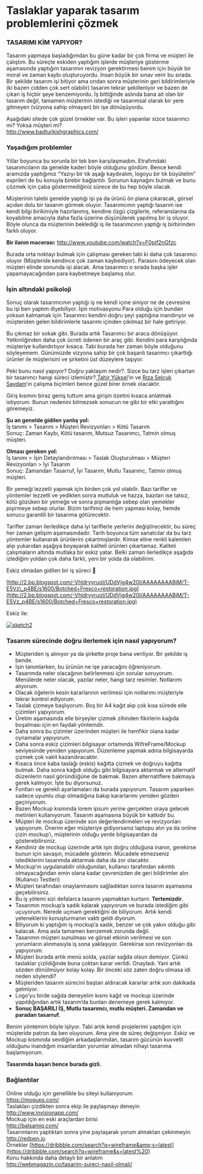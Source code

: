 
# Taslaklar yaparak tasarım problemlerini çözmek

### **TASARIMI KİM YAPIYOR?**

Tasarım yapmaya başladığımdan bu güne kadar bir çok firma ve müşteri ile çalıştım. Bu süreçte eskiden yaptığım işlerde müşteriye gösterme aşamasında yaptığım tasarımın revizyon gerektirmesi benim için büyük bir moral ve zaman kaybı oluşturuyordu. İnsan büyük bir sınav verir bu sırada. Bir şekilde tasarım işi bitiyor ama ondan sonra müşterinin geri bildirimleriyle (ki bazen cidden çok sert olabilir) tasarım tekrar şekilleniyor ve bazen de çıkan iş hiçbir şeye benzemiyordu. İş bittiğinde aslında bana ait olan bir tasarım değil, tamamen müşterinin istediği ve tasarımsal olarak bir yere gitmeyen (vizyona sahip olmayan) bir işe dönüşüyordu.

Aşağıdaki sitede çok güzel örnekler var. Bu işleri yapanlar sizce tasarımcı mı? Yoksa müşteri mi?  
<http://www.badturkishgraphics.com/>

### **Yaşadığım problemler**

Yıllar boyunca bu sorunla bir tek ben karşılaşmadım. Etrafımdaki tasarımcıların da genelde kaderi böyle olduğunu gördüm. Bence kendi aramızda yaptığımız “Yazıyı bir tık aşağı kaydıralım, logoyu bir tık büyütelim” esprileri de bu konuyla birebir bağlantılı. Sorunun kaynağını bulmak ve bunu çözmek için çaba göstermediğiniz sürece de bu hep böyle olacak.

Müşterinin talebi genelde yaptığı işi ya da ürünü ön plana çıkaracak, görsel açıdan dolu bir tasarım görmek oluyor. Tasarımcının yaptığı tasarım ise kendi bilgi birikimiyle hazırlanmış, kendine özgü çizgilerle, referanslarına da koyabilme amacıyla daha fazla üzerine düşünülerek yapılmış bir iş oluyor. Böyle olunca da müşterinin beklediği iş ile tasarımcının yaptığı iş birbirinden farklı oluyor.

**Bir ilanın macerası:** <http://www.youtube.com/watch?v=F0pif2nGfzc>

Burada orta noktayı bulmak için çalışması gereken tabi ki daha çok tasarımcı oluyor (Müşteride kendince çok zaman kaybediyor). Parasını ödeyecek olan müşteri elinde sonunda işi alacak. Ama tasarımcı o sırada başka işler yapamayacağından para kaybetmeye başlamış olur.

### **İşin altındaki psikoloji**

Sonuç olarak tasarımcının yaptığı iş ne kendi içine siniyor ne de çevresine bu işi ben yaptım diyebiliyor. İşin motivasyonu Para olduğu için bundan yoksun kalmamak için Tasarımcı kendini doğru şeyi yaptığına inandırıyor ve müşteriden gelen bildirimlerle tasarımı içinden çıkılmaz bir hale getiriyor.

Bu çıkmaz bir sokak gibi. Burada artık Tasarımcı bir araca dönüşüyor. Yetkinliğinden daha çok ücreti ödenen bir araç gibi. Kendini para karşılığında müşteriye kullandırtıyor kısaca. Tabi burada her zaman böyle olduğunu söyleyemem. Günümüzde vizyona sahip bir çok başarılı tasarımcı çıkarttığı ürünler ile müşterisini ve şirketini üst düzeylere taşıyor.

Peki bunu nasıl yapıyor? Doğru yaklaşım nedir?. Sizce bu tarz işleri çıkartan bir tasarımcı hangi süreci izlemiştir?[ Tahir Yüksel](http://www.tahiryuksel.com)‘in ve [Rıza Selçuk Saydam](http://www.rss-ems.com/)‘ın çalışma biçimleri bence güzel birer örnek olacaktır.

Giriş kısmını biraz geniş tuttum ama girişin özetini kısaca anlatmak istiyorum. Bunun nedenini bilmezsek sonucun ne gibi bir etki yarattığını göremeyiz.

**Şu an genelde gidilen yanlış yol:**  
İş tanımı &gt; Tasarım &gt; Müşteri Revizyonları &gt; Kötü Tasarım  
Sonuç: Zaman Kaybı, Kötü tasarım, Mutsuz Tasarımcı, Tatmin olmuş müşteri.

**Olması gereken yol:**  
İş tanımı &gt; İşin Detaylandırılması &gt; Taslak Oluşturulması &gt; Müşteri Revizyonları &gt; İyi Tasarım  
Sonuç: Zamandan Tasarruf, İyi Tasarım, Mutlu Tasarımc, Tatmin olmuş müşteri.

Bir yemeği lezzetli yapmak için birden çok yol olabilir. Bazı tarifler ve yöntemler lezzetli ve yedikten sonra mutluluk ve hazza, bazıları ise tatsız, kötü gözüken bir yemeğe ve sonra pişmanlığa sebep olan yemekler pişirmeye sebep olurlar. Bizim tarifimiz de hem yapması kolay, hemde sonucu garantili bir tasarıma götürecektir.

Tarifler zaman ilerledikçe daha iyi tariflerle yerlerini değiştirecektir, bu süreç her zaman gelişim aşamasındadır. Tarih boyunca tüm sanatcılar da bu tarz yöntemler kullanarak ürünlerini çıkartmışlardır. Kimse eline renkli kalemleri alıp yukarıdan aşağıya boyayarak kaliteli ürünleri çıkartamaz. Kaliteli çalışmaların altında mutlaka bir eskiz yatar. Belki zaman ilerledikçe aşağıda izlediğim yoldan çok daha farklı, yeni bir yolda da olabilirim.

Eskiz olmadan gidilen bir iş süreci 🙂

[http://2.bp.blogspot.com/-VhldryyruoI/UDdVjg4w20I/AAAAAAAABjM/T-E5Vz\_p4BE/s1600/Botched+Fresco+restoration.jpg](http://2.bp.blogspot.com/-VhldryyruoI/UDdVjg4w20I/AAAAAAAABjM/T-E5Vz_p4BE/s1600/Botched+Fresco+restoration.jpg)

Eskiz ile:

[![sketch2](/sketch2-300x200.png)](/sketch2.png)

### **Tasarım sürecinde doğru ilerlemek için nasıl yapıyorum?**

- Müşteriden iş alınıyor ya da şirkette proje bana veriliyor. Bir şekilde iş bende.
- İşin tanımlarken, bu ürünün ne işe yaracağını öğreniyorum.
- Tasarımda neler olacağının belirlenmesi için sorular soruyorum. Menülerde neler olacak, yazılar neler, hangi tarz resimler. Notlarımı alıyorum.
- Olacak öğelerin kesin kararlarının verilmesi için notlarımı müşteriyle tekrar kontrol ediyorum.
- Taslak çizmeye başlıyorum. Boş bir A4 kağıt alıp çok kısa sürede elle çizimleri yapıyorum.
- Üretim aşamasında elle birşeyler çizmek zihinden fikirlerin kağıda boşalması için en faydalı yöntemdir.
- Daha sonra bu çizimler üzerinden müşteri ile hemfikir olana kadar oynamalar yapıyorum.
- Daha sonra eskiz çizimleri bilgisayar ortamında WifreFrame/Mockup seviyesinde yeniden yapıyorum. Düzenleme yapmak adına bilgisayarda çizmek çok vakit kazandıracaktır.
- Kısaca önce kaba taslağı (eskis) kağıtta çizmek ve doğruyu kağıtta bulmak. Daha sonra kağıdı olduğu gibi bilgisayara aktarmak ve alternatif düzenlerin nasıl göründüğüne de bakmak. Bazen alternatiflere bakmaya gerek kalmıyor. İşte bu diyorsunuz.
- Fontları ve gerekli ayarlamaları da burada yapıyorum. Tasarım yaparken sadece uyumlu olup olmadığına bakıp kararlarımı yeniden gözden geçiriyorum.
- Bazen Mockup kısmında lorem ipsum yerine gerçekten oraya gelecek metinleri kullanıyorum. Tasarım aşamasına büyük bir katkıdır bu.
- Müşteri ile mockup üzerinde son değerlendirmeleri ve revizyonları yapıyorum. Önerim eğer müşteriye gidiyorsanız laptopu atın ya da online çizin mockup’ı, müşterinin olduğu yerde bilgisayardan da gösterebilirsiniz.
- Kendiniz de mockup üzerinde artık işin doğru olduğuna inanın, gerekirse bunun için savaşın, mücadele gösterin. Mücadele etmezseniz istediklerini tasarımda aktarmak daha da zor olacaktır.
- Mockup’ın uygulanabilir olduğundan, kullanıcı tarafından sıkıntılı olmayacağından emin olana kadar çevrenizden de geri bildirimler alın (Kullanıcı Testleri)
- Müşteri tarafından onaylanmasını sağladıktan sonra tasarım aşamasına geçebilirsiniz.
- Bu iş yötemi sizi defalarca tasarım yapmaktan kurtarır. **Tertemizdir**.
- Tasarımın mockup’a sadık kalarak yapıyorum ve burada istediğim gibi uçuyorum. Nerede uçmam gerektiğini de biliyorum. Artık kendi yeteneklerini konuşturmanın vakti geldi diyorum.
- Biliyorum ki yaptığım iş mockup’a sadık, benzer ve çok yakın olduğu gibi kalacak. Ama asla tamamen benzemek zorunda değil.
- Tasarımın müşteri sunulması ve görsel etkinin verilmesi ve son yorumların alınmasıyla iş sona yaklaşıyor. Gerekirse son revizyonları da yapıyorum.
- Müşteri burada artık menü solda, yazılar sağda olsun demiyor. Çünkü taslaklar çizildiğinde buna çoktan karar verildi. Onayladı. Yani artık sözden dönülmüyor kolay kolay. Bir önceki söz zaten doğru olmasa idi neden söylendi?
- Müşteriden tasarım sürecini baştan aldıracak kararlar artık son dakikada gelmiyor.
- Logo’yu birde sağda deneyelim kısmı kağıt ve mockup üzerinde yapıldığından artık tasarım’da bunları denemeye gerek kalmıyor.
- **Sonuç BAŞARILI İŞ, Mutlu tasarımcı, mutlu müşteri. Zamandan ve paradan tasarruf.**

Benim yöntemim böyle işliyor. Tabi artık kendi projelerimi yaptığım için müşteride patron da ben oluyorum. Ama yine de süreç değişmiyor. Eskiz ve Mockup kısmında sevdiğim arkadaşlarımdan, tasarım gücünün kuvvetli olduğunu inandığım insanlardan yorumlar almadan nihayi tasarıma başlamıyorum.

**Tasarımda başarı bence burada gizli.**

### Bağlantılar

Online olduğu için genellikle bu siteyi kullanıyorum.  
<https://moqups.com/>  
Taslakları çizdikten sonra ekip ile paylaşmayı deneyin  
<http://www.invisionapp.com/>  
Mockup için en eski araçlardan birisi  
<http://balsamiq.com/>  
Tasarımlarını yaptıktan sonra yine paylaşarak yorum almaktan çekinmeyin  
<http://redpen.io>  
Örnekler [https://dribbble.com/search?q=wireframe&amp;s=latest](https://dribbble.com/search?q=wireframe&s=latest%20)  
Konu hakkında daha detaylı bir anlatım  
<http://webmagazin.co/tasarim-sureci-nasil-olmali/>
 